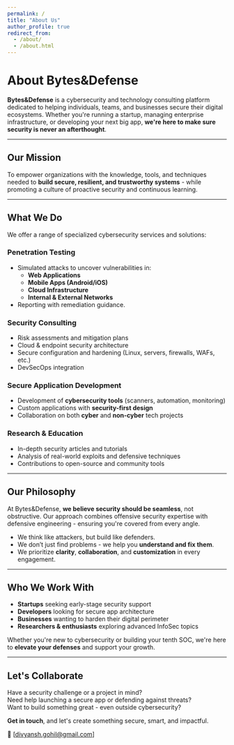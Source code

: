 ```yaml
---
permalink: /
title: "About Us"
author_profile: true
redirect_from: 
  - /about/
  - /about.html
---
```


#  About Bytes&Defense

**Bytes&Defense** is a cybersecurity and technology consulting platform dedicated to helping individuals, teams, and businesses secure their digital ecosystems. Whether you're running a startup, managing enterprise infrastructure, or developing your next big app, **we're here to make sure security is never an afterthought**.

---

##  Our Mission

To empower organizations with the knowledge, tools, and techniques needed to **build secure, resilient, and trustworthy systems** - while promoting a culture of proactive security and continuous learning.

---

##  What We Do

We offer a range of specialized cybersecurity services and solutions:

###  Penetration Testing
- Simulated attacks to uncover vulnerabilities in:
  - **Web Applications**
  - **Mobile Apps (Android/iOS)**
  - **Cloud Infrastructure**
  - **Internal & External Networks**
- Reporting with remediation guidance.

###  Security Consulting
- Risk assessments and mitigation plans
- Cloud & endpoint security architecture
- Secure configuration and hardening (Linux, servers, firewalls, WAFs, etc.)
- DevSecOps integration

###  Secure Application Development
- Development of **cybersecurity tools** (scanners, automation, monitoring)
- Custom applications with **security-first design**
- Collaboration on both **cyber** and **non-cyber** tech projects

###  Research & Education
- In-depth security articles and tutorials
- Analysis of real-world exploits and defensive techniques
- Contributions to open-source and community tools

---

##  Our Philosophy

At Bytes&Defense, **we believe security should be seamless**, not obstructive. Our approach combines offensive security expertise with defensive engineering - ensuring you're covered from every angle.

- We think like attackers, but build like defenders.
- We don’t just find problems - we help you **understand and fix them**.
- We prioritize **clarity**, **collaboration**, and **customization** in every engagement.

---

##  Who We Work With

- **Startups** seeking early-stage security support
- **Developers** looking for secure app architecture
- **Businesses** wanting to harden their digital perimeter
- **Researchers & enthusiasts** exploring advanced InfoSec topics

Whether you're new to cybersecurity or building your tenth SOC, we're here to **elevate your defenses** and support your growth.

---

##  Let's Collaborate

Have a security challenge or a project in mind?  
Need help launching a secure app or defending against threats?  
Want to build something great - even outside cybersecurity?

**Get in touch**, and let's create something secure, smart, and impactful.

📧 [divyansh.gohil@gmail.com]  
